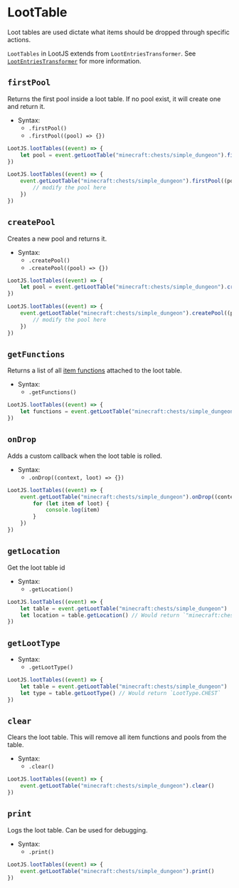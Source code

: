 # LootTable

Loot tables are used dictate what items should be dropped through specific actions.

`LootTables` in LootJS extends from `LootEntriesTransformer`. See [`LootEntriesTransformer`](/api/loot-entries-transformer) for more information.

## `firstPool`

Returns the first pool inside a loot table. If no pool exist, it will create one and return it.

-   Syntax:
    -   `.firstPool()`
    -   `.firstPool((pool) => {})`

```js
LootJS.lootTables((event) => {
    let pool = event.getLootTable("minecraft:chests/simple_dungeon").firstPool()
})
```

```js
LootJS.lootTables((event) => {
    event.getLootTable("minecraft:chests/simple_dungeon").firstPool((pool) => {
        // modify the pool here
    })
})
```

## `createPool`

Creates a new pool and returns it.

-   Syntax:
    -   `.createPool()`
    -   `.createPool((pool) => {})`

```js
LootJS.lootTables((event) => {
    let pool = event.getLootTable("minecraft:chests/simple_dungeon").createPool()
})
```

```js
LootJS.lootTables((event) => {
    event.getLootTable("minecraft:chests/simple_dungeon").createPool((pool) => {
        // modify the pool here
    })
})
```

## `getFunctions`

Returns a list of all [item functions](/api/loot-function) attached to the loot table.

-   Syntax:
    -   `.getFunctions()`

```js
LootJS.lootTables((event) => {
    let functions = event.getLootTable("minecraft:chests/simple_dungeon").getFunctions()
})
```

## `onDrop`

Adds a custom callback when the loot table is rolled.

-   Syntax:
    -   `.onDrop((context, loot) => {})`

```js
LootJS.lootTables((event) => {
    event.getLootTable("minecraft:chests/simple_dungeon").onDrop((context, loot) => {
        for (let item of loot) {
            console.log(item)
        }
    })
})
```

## `getLocation`

Get the loot table id

-   Syntax:
    -   `.getLocation()`

```js
LootJS.lootTables((event) => {
    let table = event.getLootTable("minecraft:chests/simple_dungeon")
    let location = table.getLocation() // Would return `"minecraft:chests/simple_dungeon"`
})
```

## `getLootType`

-   Syntax:
    -   `.getLootType()`

```js
LootJS.lootTables((event) => {
    let table = event.getLootTable("minecraft:chests/simple_dungeon")
    let type = table.getLootType() // Would return `LootType.CHEST`
})
```

## `clear`

Clears the loot table. This will remove all item functions and pools from the table.

-   Syntax:
    -   `.clear()`

```js
LootJS.lootTables((event) => {
    event.getLootTable("minecraft:chests/simple_dungeon").clear()
})
```

## `print`

Logs the loot table. Can be used for debugging.

-   Syntax:
    -   `.print()`

```js
LootJS.lootTables((event) => {
    event.getLootTable("minecraft:chests/simple_dungeon").print()
})
```
